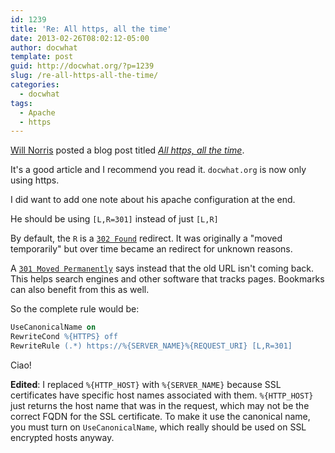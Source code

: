 ```yaml
---
id: 1239
title: 'Re: All https, all the time'
date: 2013-02-26T08:02:12-05:00
author: docwhat
template: post
guid: http://docwhat.org/?p=1239
slug: /re-all-https-all-the-time/
categories:
  - docwhat
tags:
  - Apache
  - https
---
```

[Will Norris](https://willnorris.com/) posted a blog post titled [*All https, all the time*](https://willnorris.com/2012/12/all-https-all-the-time).

It's a good article and I recommend you read it. `docwhat.org` is now only using https.

I did want to add one note about his apache configuration at the end.

He should be using `[L,R=301]` instead of just `[L,R]`

By default, the `R` is a [`302 Found`](http://en.wikipedia.org/wiki/HTTP_302) redirect. It was originally a "moved temporarily" but over time became an redirect for unknown reasons.

A [`301 Moved Permanently`](http://en.wikipedia.org/wiki/HTTP_301) says instead that the old URL isn't coming back. This helps search engines and other software that tracks pages. Bookmarks can also benefit from this as well.

So the complete rule would be:

``` apache
UseCanonicalName on
RewriteCond %{HTTPS} off
RewriteRule (.*) https://%{SERVER_NAME}%{REQUEST_URI} [L,R=301]
```

Ciao!

**Edited**: I replaced `%{HTTP_HOST}` with `%{SERVER_NAME}` because SSL certificates have specific host names associated with them. `%{HTTP_HOST}` just returns the host name that was in the request, which may not be the correct FQDN for the SSL certificate. To make it use the canonical name, you must turn on `UseCanonicalName`, which really should be used on SSL encrypted hosts anyway.
